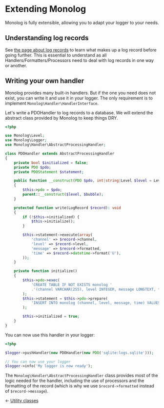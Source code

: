 # Extending Monolog

Monolog is fully extensible, allowing you to adapt your logger to your needs.

## Understanding log records

See [the page about log records](message-structure.md) to learn what makes up
a log record before going further. This is essential to understand as all
Handlers/Formatters/Processors need to deal with log records in one way or
another.

## Writing your own handler

Monolog provides many built-in handlers. But if the one you need does not
exist, you can write it and use it in your logger. The only requirement is
to implement `Monolog\Handler\HandlerInterface`.

Let's write a PDOHandler to log records to a database. We will extend the
abstract class provided by Monolog to keep things DRY.

```php
<?php

use Monolog\Level;
use Monolog\Logger;
use Monolog\Handler\AbstractProcessingHandler;

class PDOHandler extends AbstractProcessingHandler
{
    private bool $initialized = false;
    private PDO $pdo;
    private PDOStatement $statement;

    public function __construct(PDO $pdo, int|string|Level $level = Level::Debug, bool $bubble = true)
    {
        $this->pdo = $pdo;
        parent::__construct($level, $bubble);
    }

    protected function write(LogRecord $record): void
    {
        if (!$this->initialized) {
            $this->initialize();
        }

        $this->statement->execute(array(
            'channel' => $record->channel,
            'level' => $record->level,
            'message' => $record->formatted,
            'time' => $record->datetime->format('U'),
        ));
    }

    private function initialize()
    {
        $this->pdo->exec(
            'CREATE TABLE IF NOT EXISTS monolog '
            .'(channel VARCHAR(255), level INTEGER, message LONGTEXT, time INTEGER UNSIGNED)'
        );
        $this->statement = $this->pdo->prepare(
            'INSERT INTO monolog (channel, level, message, time) VALUES (:channel, :level, :message, :time)'
        );

        $this->initialized = true;
    }
}
```

You can now use this handler in your logger:

```php
<?php

$logger->pushHandler(new PDOHandler(new PDO('sqlite:logs.sqlite')));

// You can now use your logger
$logger->info('My logger is now ready');
```

The `Monolog\Handler\AbstractProcessingHandler` class provides most of the
logic needed for the handler, including the use of processors and the formatting
of the record (which is why we use ``$record->formatted`` instead of ``$record->message``).

&larr; [Utility classes](03-utilities.md)
